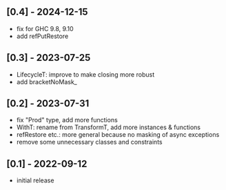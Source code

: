 ## [0.4] - 2024-12-15

- fix for GHC 9.8, 9.10
- add refPutRestore

## [0.3] - 2023-07-25

- LifecycleT: improve to make closing more robust
- add bracketNoMask_

## [0.2] - 2023-07-31

- fix "Prod" type, add more functions
- WithT: rename from TransformT, add more instances & functions
- refRestore etc.: more general because no masking of async exceptions
- remove some unnecessary classes and constraints

## [0.1] - 2022-09-12

- initial release
